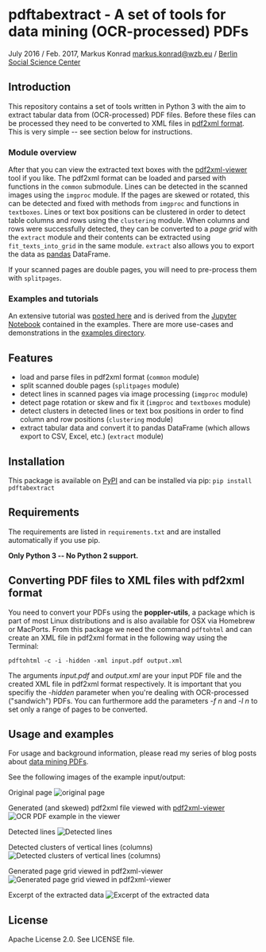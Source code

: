 # pdftabextract - A set of tools for data mining (OCR-processed) PDFs

July 2016 / Feb. 2017, Markus Konrad <markus.konrad@wzb.eu> / [Berlin Social Science Center](https://www.wzb.eu/en)

## Introduction

This repository contains a set of tools written in Python 3 with the aim to extract tabular data from (OCR-processed)
PDF files. Before these files can be processed they need to be converted to XML files in
[pdf2xml format](http://www.mobipocket.com/dev/pdf2xml/). This is very simple -- see section below for instructions.

### Module overview

After that you can view the extracted text boxes with the
[pdf2xml-viewer](https://github.com/WZBSocialScienceCenter/pdf2xml-viewer) tool if you like. The pdf2xml format can be loaded and parsed with functions in the `common` submodule. Lines can be detected in the scanned images using the `imgproc` module. If the pages are skewed or rotated, this can be detected and fixed with methods from `imgproc` and functions in `textboxes`. Lines or text box positions can be clustered in order to detect table columns and rows using the `clustering` module. When columns and rows were successfully detected, they can be converted to a *page grid* with the `extract` module and their contents can be extracted using `fit_texts_into_grid` in the same module. `extract` also allows you to export the data as [pandas](http://pandas.pydata.org/) DataFrame.

If your scanned pages are double pages, you will need to pre-process them with `splitpages`.

### Examples and tutorials

An extensive tutorial was [posted here](https://datascience.blog.wzb.eu/2017/02/16/data-mining-ocr-pdfs-using-pdftabextract-to-liberate-tabular-data-from-scanned-documents/) and is derived from the [Jupyter Notebook](https://github.com/WZBSocialScienceCenter/pdftabextract/blob/master/examples/catalogue_30s/catalog_30s_notebook.ipynb) contained in the examples. There are more use-cases and demonstrations in the [examples directory](https://github.com/WZBSocialScienceCenter/pdftabextract/blob/master/examples/).


## Features

* load and parse files in pdf2xml format (`common` module)
* split scanned double pages (`splitpages` module)
* detect lines in scanned pages via image processing (`imgproc` module)
* detect page rotation or skew and fix it (`imgproc` and `textboxes` module)
* detect clusters in detected lines or text box positions in order to find column and row positions (`clustering` module)
* extract tabular data and convert it to pandas DataFrame (which allows export to CSV, Excel, etc.) (`extract` module)

## Installation

This package is available on [PyPI](https://pypi.python.org/pypi/pdftabextract/) and can be installed via pip: `pip install pdftabextract`

## Requirements

The requirements are listed in `requirements.txt` and are installed automatically if you use pip.

**Only Python 3 -- No Python 2 support.**

## Converting PDF files to XML files with pdf2xml format

You need to convert your PDFs using the **poppler-utils**, a package which is part of most Linux distributions
and is also available for OSX via Homebrew or MacPorts. From this package we need the command `pdftohtml` and can create
an XML file in pdf2xml format in the following way using the Terminal:

```
pdftohtml -c -i -hidden -xml input.pdf output.xml
```

The arguments *input.pdf* and *output.xml* are your input PDF file and the created XML file in pdf2xml format
respectively. It is important that you specifiy the *-hidden* parameter when you're dealing with OCR-processed
("sandwich") PDFs. You can furthermore add the parameters *-f n* and *-l n* to set only a range of pages to be
converted.

## Usage and examples

For usage and background information, please read my series of blog posts about
[data mining PDFs](https://datascience.blog.wzb.eu/category/pdfs/).


See the following images of the example input/output:

Original page
![original page](https://datascience.blog.wzb.eu/wp-content/uploads/10/2017/02/ALA1934_RR-excerpt.pdf-3_1.png)

Generated (and skewed) pdf2xml file viewed with [pdf2xml-viewer](https://github.com/WZBSocialScienceCenter/pdf2xml-viewer)
![OCR PDF example in the viewer](https://datascience.blog.wzb.eu/wp-content/uploads/10/2017/02/pdf2xml-viewer-page.png)

Detected lines
![Detected lines](https://datascience.blog.wzb.eu/wp-content/uploads/10/2017/02/ALA1934_RR-excerpt.pdf-3_1-lines-orig.png)

Detected clusters of vertical lines (columns)
![Detected clusters of vertical lines (columns)](https://datascience.blog.wzb.eu/wp-content/uploads/10/2017/02/ALA1934_RR-excerpt.pdf-3_1-vertical-clusters.png)

Generated page grid viewed in pdf2xml-viewer
![Generated page grid viewed in pdf2xml-viewer](https://datascience.blog.wzb.eu/wp-content/uploads/10/2017/02/pdf2xml-viewer-pagegrid.png)

Excerpt of the extracted data
![Excerpt of the extracted data](http://datascience.blog.wzb.eu/wp-content/uploads/10/2017/02/pdftabextract-example-extracted-data.png)

## License

Apache License 2.0. See LICENSE file.
